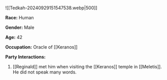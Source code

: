 
![[Tedkah-20240929151547538.webp|500]]

**Race:** Human

**Gender:** Male

**Age:** 42

**Occupation:** Oracle of [[Keranos]]

**Party Interactions:** 

1. [[Reginald]] met him when visiting the [[Keranos]] temple in [[Meletis]]. He did not speak many words. 